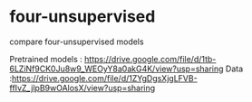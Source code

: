 # four-unsupervised
compare four-unsupervised models

Pretrained models : https://drive.google.com/file/d/1tb-6LZiNf9CK0Ju8w9_WEOyY8a0akG4K/view?usp=sharing <h>
Data :https://drive.google.com/file/d/1ZYgDgsXjgLFVB-ffIvZ_jlpB9wOAlosX/view?usp=sharing
